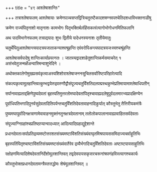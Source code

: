 +++
title = "४९ आश्लेषाशान्तिः"

+++
तत्राश्लेषाफलम् आश्लेषायाः क्रमेणपञ्चसप्तद्वित्रिचतुरष्टैकादशषण्नवपश्चेतिदशधाविभक्तनाडीषु

क्रमेण राज्यंपितृनाशो मातृनाशः कामभोगः पितृभक्तिर्बलंहिंसकत्वंत्यागोभोगोधनमितिफलानि

अथ पादविभागेनफलम् तत्राद्यपादः शुभः द्वितीये पादेधनस्यनाशः तृतीयेमातुः

चतुर्थेपितुआश्लेषान्त्यपादत्रयजाताकन्याश्वश्रूहन्ति एवंवरोपिअन्त्यपादत्रयजःस्वश्चश्रूंहन्ति

आश्लेषासर्वपादेषु शान्तिःकार्याप्रयत्नतः । जातस्यद्वादशाहेतुशान्तिकर्मसमाचरेत् १ असंभवेतुजन्मर्क्षेअन्वास्मिन्वाशुभेदिने ।

अथोक्तकालेगोमुखप्रसवंकृत्वाअस्यशिशोराश्लेषाजननसूचितसर्वारिष्टपरिहारेत्यादि

संकल्पकृत्वामूलहान्तिवत्कुम्भद्वयेरुद्रवरुणौद्वौसंपूज्यचतुर्विंशतिदलपद्मस्थकुम्भेप्रतिमायामाश्लेषाधिपतीन्‌

सर्पानावाह्यताद्दक्षिणेपुष्यदेवतां बृहस्पतिमुत्तरतोमघादेवतांपितृश्चावाह्यदलेषुपूर्वदलमारभ्यप्रादक्षिण्येन

पूर्वाधिपतिभगादिपुनर्वसुदेवतादितिपर्यन्तचतुर्विंशतिदेवतावाहनादिकुर्यात् कौस्तुभेतु तैत्तिरीयकमंत्रैः

पुष्यमघापूर्वादिनक्षत्राणामेवावाहनमुक्तंनतुनक्षत्रदेवतानाम् ततोलोकपालानावाह्यावाहितसर्वदेवताः

संपूज्याग्निग्रहांश्चप्रतिष्ठाप्यान्वादध्यात् आदित्यादिग्रहाद्युद्देशान्ते

प्रधानदेवताःसर्पाप्रतिद्रव्यमष्टोत्तरशतसंख्यमष्टाविंशतिसंख्यंवाघृतमिश्रपायससमिदाज्यचर्वाहूतिभिः

बृहस्पतिंपितृश्चाष्टाविंशतिसंख्यमष्टसंख्यंवातैरेव द्रव्यैर्भगादिचतुर्विंशतिदेवताः अष्टाष्टपायसाहुतिभिः

रक्षोहणमित्यादिशेषदेवतानिर्देशोमूलशान्तिवत् तद्वदेवपायसकृसरचरूनांश्रपणंहविस्त्यागश्चकार्यः

कौस्तुभोक्तप्रधानदेवतामन्त्रैस्तत्तद्धोमः शेषंमूलशान्तिवत् ॥
